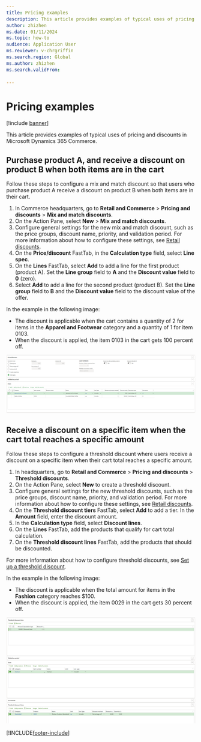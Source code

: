 ```yaml
---
title: Pricing examples
description: This article provides examples of typical uses of pricing and discounts in Microsoft Dynamics 365 Commerce.
author: zhizhen
ms.date: 01/11/2024
ms.topic: how-to
audience: Application User
ms.reviewer: v-chrgriffin
ms.search.region: Global
ms.author: zhizhen
ms.search.validFrom:

---
```


# Pricing examples

[!include [banner](../includes/banner.md)]

This article provides examples of typical uses of pricing and discounts in Microsoft Dynamics 365 Commerce.

## Purchase product A, and receive a discount on product B when both items are in the cart

Follow these steps to configure a mix and match discount so that users who purchase product A receive a discount on product B when both items are in their cart.

1. In Commerce headquarters, go to **Retail and Commerce** \> **Pricing and discounts** \> **Mix and match discounts**.
1. On the Action Pane, select **New** \> **Mix and match discounts**.
1. Configure general settings for the new mix and match discount, such as the price groups, discount name, priority, and validation period. For more information about how to configure these settings, see [Retail discounts](retail-discounts-overview.md).
1. On the **Price/discount** FastTab, in the **Calculation type** field, select **Line spec**.
1. On the **Lines** FastTab, select **Add** to add a line for the first product (product A). Set the **Line group** field to **A** and the **Discount value** field to **0** (zero).
1. Select **Add** to add a line for the second product (product B). Set the **Line group** field to **B** and the **Discount value** field to the discount value of the offer.

In the example in the following image:

- The discount is applicable when the cart contains a quantity of 2 for items in the **Apparel and Footwear** category and a quantity of 1 for item 0103.
- When the discount is applied, the item 0103 in the cart gets 100 percent off.

![Screenshot that shows an example of the setup for the Purchase product A, and receive a discount on product B when both items are in your cart scenario](./media/mix-and-match-sample.png)

## Receive a discount on a specific item when the cart total reaches a specific amount

Follow these steps to configure a threshold discount where users receive a discount on a specific item when their cart total reaches a specific amount.

1. In headquarters, go to **Retail and Commerce** \> **Pricing and discounts** \> **Threshold discounts**.
1. On the Action Pane, select **New** to create a threshold discount.
1. Configure general settings for the new threshold discounts, such as the price groups, discount name, priority, and validation period. For more information about how to configure these settings, see [Retail discounts](retail-discounts-overview.md).
1. On the **Threshold discount tiers** FastTab, select **Add** to add a tier. In the **Amount** field, enter the discount amount.
1. In the **Calculation type** field, select **Discount lines**.
1. On the **Lines** FastTab, add the products that qualify for cart total calculation.
1. On the **Threshold discount lines** FastTab, add the products that should be discounted.

For more information about how to configure threshold discounts, see [Set up a threshold discount](/dynamicsax-2012/appuser-itpro/set-up-a-threshold-discount).

In the example in the following image:

- The discount is applicable when the total amount for items in the **Fashion** category reaches $100.
- When the discount is applied, the item 0029 in the cart gets 30 percent off.

![Screenshot that shows an example of the setup for the Receive a discount on a specific item when the cart total reaches a specific amount scenario](./media/threshold-sample-1.png)

[!INCLUDE[footer-include](../includes/footer-banner.md)]
